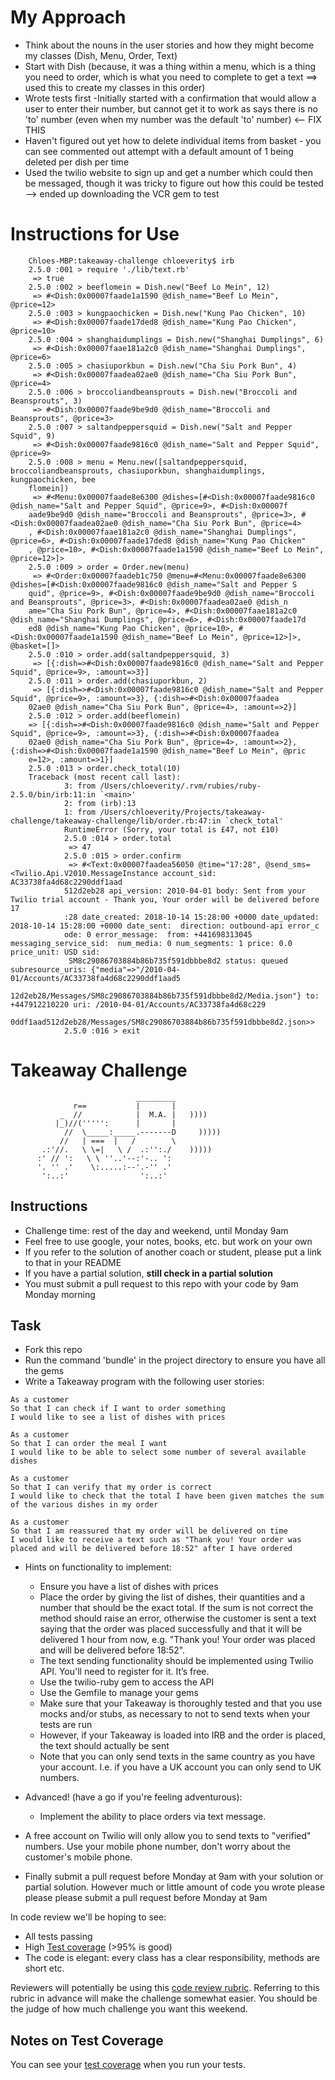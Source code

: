 My Approach
=================

- Think about the nouns in the user stories and how they might become my classes (Dish, Menu, Order, Text)
- Start with Dish (because, it was a thing within a menu, which is a thing you need to order, which is what you need to complete to get a text ==> used this to create my classes in this order)
- Wrote tests first
-Initially started with a confirmation that would allow a user to enter their number, but cannot get it to work as says there is no 'to' number (even when my number was the default 'to' number) <-- FIX THIS
- Haven't figured out yet how to delete individual items from basket - you can see commented out attempt with a default amount of 1 being deleted per dish per time
- Used the twilio website to sign up and get a number which could then be messaged, though it was tricky to figure out how this could be tested --> ended up downloading the VCR gem to test


Instructions for Use
=================
        Chloes-MBP:takeaway-challenge chloeverity$ irb
        2.5.0 :001 > require './lib/text.rb'
         => true
        2.5.0 :002 > beeflomein = Dish.new("Beef Lo Mein", 12)
         => #<Dish:0x00007faade1a1590 @dish_name="Beef Lo Mein", @price=12>
        2.5.0 :003 > kungpaochicken = Dish.new("Kung Pao Chicken", 10)
         => #<Dish:0x00007faade17ded8 @dish_name="Kung Pao Chicken", @price=10>
        2.5.0 :004 > shanghaidumplings = Dish.new("Shanghai Dumplings", 6)
         => #<Dish:0x00007faae181a2c0 @dish_name="Shanghai Dumplings", @price=6>
        2.5.0 :005 > chasiuporkbun = Dish.new("Cha Siu Pork Bun", 4)
         => #<Dish:0x00007faadea02ae0 @dish_name="Cha Siu Pork Bun", @price=4>
        2.5.0 :006 > broccoliandbeansprouts = Dish.new("Broccoli and Beansprouts", 3)
         => #<Dish:0x00007faade9be9d0 @dish_name="Broccoli and Beansprouts", @price=3>
        2.5.0 :007 > saltandpeppersquid = Dish.new("Salt and Pepper Squid", 9)
         => #<Dish:0x00007faade9816c0 @dish_name="Salt and Pepper Squid", @price=9>
        2.5.0 :008 > menu = Menu.new([saltandpeppersquid, broccoliandbeansprouts, chasiuporkbun, shanghaidumplings,     kungpaochicken, bee
        flomein])
         => #<Menu:0x00007faade8e6300 @dishes=[#<Dish:0x00007faade9816c0 @dish_name="Salt and Pepper Squid", @price=9>, #<Dish:0x00007f
        aade9be9d0 @dish_name="Broccoli and Beansprouts", @price=3>, #<Dish:0x00007faadea02ae0 @dish_name="Cha Siu Pork Bun", @price=4>
        , #<Dish:0x00007faae181a2c0 @dish_name="Shanghai Dumplings", @price=6>, #<Dish:0x00007faade17ded8 @dish_name="Kung Pao Chicken"
        , @price=10>, #<Dish:0x00007faade1a1590 @dish_name="Beef Lo Mein", @price=12>]>
        2.5.0 :009 > order = Order.new(menu)
         => #<Order:0x00007faadeb1c750 @menu=#<Menu:0x00007faade8e6300 @dishes=[#<Dish:0x00007faade9816c0 @dish_name="Salt and Pepper S
        quid", @price=9>, #<Dish:0x00007faade9be9d0 @dish_name="Broccoli and Beansprouts", @price=3>, #<Dish:0x00007faadea02ae0 @dish_n
        ame="Cha Siu Pork Bun", @price=4>, #<Dish:0x00007faae181a2c0 @dish_name="Shanghai Dumplings", @price=6>, #<Dish:0x00007faade17d
        ed8 @dish_name="Kung Pao Chicken", @price=10>, #<Dish:0x00007faade1a1590 @dish_name="Beef Lo Mein", @price=12>]>, @basket=[]>
        2.5.0 :010 > order.add(saltandpeppersquid, 3)
         => [{:dish=>#<Dish:0x00007faade9816c0 @dish_name="Salt and Pepper Squid", @price=9>, :amount=>3}]
        2.5.0 :011 > order.add(chasiuporkbun, 2)
         => [{:dish=>#<Dish:0x00007faade9816c0 @dish_name="Salt and Pepper Squid", @price=9>, :amount=>3}, {:dish=>#<Dish:0x00007faadea
        02ae0 @dish_name="Cha Siu Pork Bun", @price=4>, :amount=>2}]
        2.5.0 :012 > order.add(beeflomein)
        => [{:dish=>#<Dish:0x00007faade9816c0 @dish_name="Salt and Pepper Squid", @price=9>, :amount=>3}, {:dish=>#<Dish:0x00007faadea
        02ae0 @dish_name="Cha Siu Pork Bun", @price=4>, :amount=>2}, {:dish=>#<Dish:0x00007faade1a1590 @dish_name="Beef Lo Mein", @pric
        e=12>, :amount=>1}]
        2.5.0 :013 > order.check_total(10)
        Traceback (most recent call last):
                3: from /Users/chloeverity/.rvm/rubies/ruby-2.5.0/bin/irb:11:in `<main>'
                2: from (irb):13
                1: from /Users/chloeverity/Projects/takeaway-challenge/takeaway-challenge/lib/order.rb:47:in `check_total'
                RuntimeError (Sorry, your total is £47, not £10)
                2.5.0 :014 > order.total
                 => 47
                2.5.0 :015 > order.confirm
                 => #<Text:0x00007faadea56050 @time="17:28", @send_sms=<Twilio.Api.V2010.MessageInstance account_sid: AC33738fa4d68c2290ddf1aad
                512d2eb28 api_version: 2010-04-01 body: Sent from your Twilio trial account - Thank you, Your order will be delivered before 17
                :28 date_created: 2018-10-14 15:28:00 +0000 date_updated: 2018-10-14 15:28:00 +0000 date_sent:  direction: outbound-api error_c
                ode: 0 error_message:  from: +441698313045 messaging_service_sid:  num_media: 0 num_segments: 1 price: 0.0 price_unit: USD sid:
                 SM8c29086703884b86b735f591dbbbe8d2 status: queued subresource_uris: {"media"=>"/2010-04-01/Accounts/AC33738fa4d68c2290ddf1aad5
                12d2eb28/Messages/SM8c29086703884b86b735f591dbbbe8d2/Media.json"} to: +447912210220 uri: /2010-04-01/Accounts/AC33738fa4d68c229
                0ddf1aad512d2eb28/Messages/SM8c29086703884b86b735f591dbbbe8d2.json>>
                2.5.0 :016 > exit

Takeaway Challenge
==================
```
                            _________
              r==           |       |
           _  //            |  M.A. |   ))))
          |_)//(''''':      |       |
            //  \_____:_____.-------D     )))))
           //   | ===  |   /        \
       .:'//.   \ \=|   \ /  .:'':./    )))))
      :' // ':   \ \ ''..'--:'-.. ':
      '. '' .'    \:.....:--'.-'' .'
       ':..:'                ':..:'

 ```

Instructions
-------

* Challenge time: rest of the day and weekend, until Monday 9am
* Feel free to use google, your notes, books, etc. but work on your own
* If you refer to the solution of another coach or student, please put a link to that in your README
* If you have a partial solution, **still check in a partial solution**
* You must submit a pull request to this repo with your code by 9am Monday morning

Task
-----

* Fork this repo
* Run the command 'bundle' in the project directory to ensure you have all the gems
* Write a Takeaway program with the following user stories:

```
As a customer
So that I can check if I want to order something
I would like to see a list of dishes with prices

As a customer
So that I can order the meal I want
I would like to be able to select some number of several available dishes

As a customer
So that I can verify that my order is correct
I would like to check that the total I have been given matches the sum of the various dishes in my order

As a customer
So that I am reassured that my order will be delivered on time
I would like to receive a text such as "Thank you! Your order was placed and will be delivered before 18:52" after I have ordered
```

* Hints on functionality to implement:
  * Ensure you have a list of dishes with prices
  * Place the order by giving the list of dishes, their quantities and a number that should be the exact total. If the sum is not correct the method should raise an error, otherwise the customer is sent a text saying that the order was placed successfully and that it will be delivered 1 hour from now, e.g. "Thank you! Your order was placed and will be delivered before 18:52".
  * The text sending functionality should be implemented using Twilio API. You'll need to register for it. It’s free.
  * Use the twilio-ruby gem to access the API
  * Use the Gemfile to manage your gems
  * Make sure that your Takeaway is thoroughly tested and that you use mocks and/or stubs, as necessary to not to send texts when your tests are run
  * However, if your Takeaway is loaded into IRB and the order is placed, the text should actually be sent
  * Note that you can only send texts in the same country as you have your account. I.e. if you have a UK account you can only send to UK numbers.

* Advanced! (have a go if you're feeling adventurous):
  * Implement the ability to place orders via text message.

* A free account on Twilio will only allow you to send texts to "verified" numbers. Use your mobile phone number, don't worry about the customer's mobile phone.
* Finally submit a pull request before Monday at 9am with your solution or partial solution.  However much or little amount of code you wrote please please please submit a pull request before Monday at 9am


In code review we'll be hoping to see:

* All tests passing
* High [Test coverage](https://github.com/makersacademy/course/blob/master/pills/test_coverage.md) (>95% is good)
* The code is elegant: every class has a clear responsibility, methods are short etc.

Reviewers will potentially be using this [code review rubric](docs/review.md).  Referring to this rubric in advance will make the challenge somewhat easier.  You should be the judge of how much challenge you want this weekend.

Notes on Test Coverage
------------------

You can see your [test coverage](https://github.com/makersacademy/course/blob/master/pills/test_coverage.md) when you run your tests.
